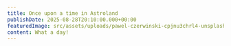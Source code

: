 ```yaml
---
title: Once upon a time in Astroland
publishDate: 2025-08-28T20:10:00.000+00:00
featuredImage: src/assets/uploads/pawel-czerwinski-cpjnu3chrl4-unsplash.jpg
content: What a day!
---
```

